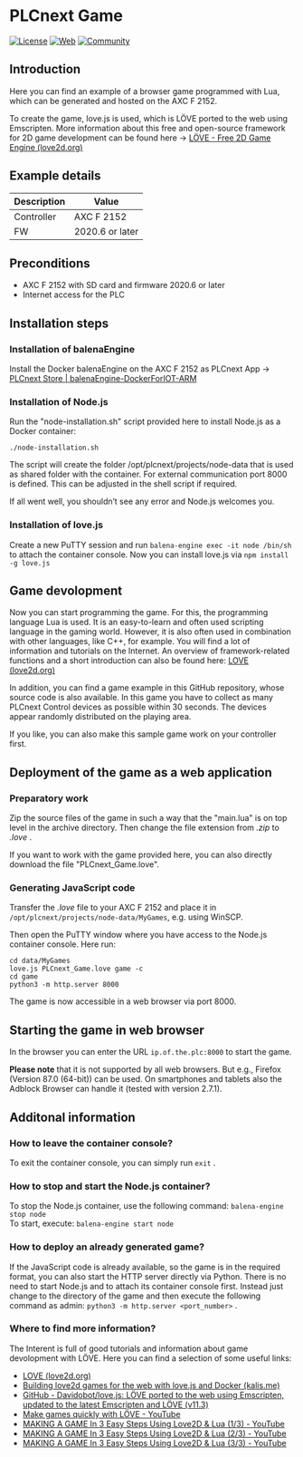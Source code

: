# PLCnext Game

[![License](https://img.shields.io/badge/license-MIT-blue.svg)](LICENSE)
[![Web](https://img.shields.io/badge/PLCnext-Website-blue.svg)](https://www.phoenixcontact.com/plcnext)
[![Community](https://img.shields.io/badge/PLCnext-Community-blue.svg)](https://www.plcnext-community.net)

## Introduction

Here you can find an example of a browser game programmed with Lua, which can be generated and hosted on the AXC F 2152.

To create the game, love.js is used, which is LÖVE ported to the web using Emscripten. More information about this free and open-source framework for 2D game development can be found here -> [LÖVE - Free 2D Game Engine (love2d.org)](https://love2d.org/)

## Example details

|Description |Value  |
| --- | --- |
|Controller |AXC F 2152 |
|FW |2020.6 or later |

## Preconditions

- AXC F 2152 with SD card and firmware 2020.6 or later
-	Internet access for the PLC

## Installation steps


### Installation of balenaEngine

Install the Docker balenaEngine on the AXC F 2152 as PLCnext App -> [PLCnext Store | balenaEngine-DockerForIOT-ARM](https://www.plcnextstore.com/963)


### Installation of Node.js

Run the "node-installation.sh" script provided here to install Node.js as a Docker container:

```
./node-installation.sh
```
The script will create the folder /opt/plcnext/projects/node-data that is used as shared folder with the container. For external communication port 8000 is defined. This can be adjusted in the shell script if required.

If all went well, you shouldn’t see any error and Node.js welcomes you.


### Installation of love.js

Create a new PuTTY session and run `balena-engine exec -it node /bin/sh` to attach the container console.
Now you can install love.js via `npm install -g love.js`


## Game devolopment

Now you can start programming the game. For this, the programming language Lua is used. It is an easy-to-learn and often used scripting language in the gaming world. However, it is also often used in combination with other languages, like C++, for example. You will find a lot of information and tutorials on the Internet. An overview of framework-related functions and a short introduction can also be found here: [LOVE (love2d.org)](https://love2d.org/wiki/Main_Page)

In addition, you can find a game example in this GitHub repository, whose source code is also available. In this game you have to collect as many PLCnext Control devices as possible within 30 seconds. The devices appear randomly distributed on the playing area.

If you like, you can also make this sample game work on your controller first.


## Deployment of the game as a web application


### Preparatory work

Zip the source files of the game in such a way that the "main.lua" is on top level in the archive directory. Then change the file extension from *.zip* to *.love* .

If you want to work with the game provided here, you can also directly download the file "PLCnext_Game.love".


### Generating JavaScript code

Transfer the *.love* file to your AXC F 2152 and place it in `/opt/plcnext/projects/node-data/MyGames`, e.g. using WinSCP.

Then open the PuTTY window where you have access to the Node.js container console. Here run: 

```
cd data/MyGames
love.js PLCnext_Game.love game -c
cd game
python3 -m http.server 8000
```
The game is now accessible in a web browser via port 8000.

## Starting the game in web browser

In the browser you can enter the URL `ip.of.the.plc:8000` to start the game.

**Please note** that it is not supported by all web browsers. But e.g., Firefox (Version 87.0 (64-bit)) can be used. On smartphones and tablets also the Adblock Browser can handle it (tested with version 2.7.1).


## Additonal information

### How to leave the container console?
To exit the container console, you can simply run `exit` .

### How to stop and start the Node.js container?
To stop the Node.js container, use the following command: `balena-engine stop node` \
To start, execute: `balena-engine start node`

### How to deploy an already generated game?
If the JavaScript code is already available, so the game is in the required format, you can also start the HTTP server directly via Python. There is no need to start Node.js and to attach its container console first. Instead just change to the directory of the game and then execute the following command as admin: `python3 -m http.server <port_number>` .

### Where to find more information?
The Interent is full of good tutorials and information about game devolopment with LÖVE. Here you can find a selection of some useful links:
-	[LOVE (love2d.org)](https://love2d.org/wiki/Main_Page)
-	[Building love2d games for the web with love.js and Docker (kalis.me)](https://kalis.me/building-love2d-games-web-docker/)
-	[GitHub - Davidobot/love.js: LÖVE ported to the web using Emscripten, updated to the latest Emscripten and LÖVE (v11.3)](https://github.com/Davidobot/love.js/)
-	[Make games quickly with LÖVE - YouTube](https://www.youtube.com/watch?v=u6GWjojPQiM)
-	[MAKING A GAME In 3 Easy Steps Using Love2D & Lua (1/3) - YouTube](https://www.youtube.com/watch?v=qA267wyXHeU)
-	[MAKING A GAME In 3 Easy Steps Using Love2D & Lua (2/3) - YouTube](https://www.youtube.com/watch?v=3CRIhC_2wTI)
-	[MAKING A GAME In 3 Easy Steps Using Love2D & Lua (3/3) - YouTube](https://www.youtube.com/watch?v=QWoRboCnsuo)
